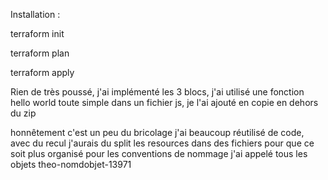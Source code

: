 Installation :

terraform init

terraform plan

terraform apply


Rien de très poussé, j'ai implémenté les 3 blocs, j'ai utilisé une fonction hello world toute simple dans un fichier js, je l'ai ajouté en copie en dehors du zip


honnêtement c'est un peu du bricolage j'ai beaucoup réutilisé de code, avec du recul j'aurais du split les resources dans des fichiers pour que ce soit plus organisé
pour les conventions de nommage j'ai appelé tous les objets theo-nomdobjet-13971

